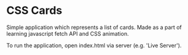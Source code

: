 # CSS Cards
Simple application which represents a list of cards. Made as a part of learning javascript fetch API and CSS animation.

To run the application, open index.html via server (e.g. 'Live Server').
